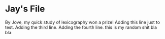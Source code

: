 # Jay's File
By Jove, my quick study of lexicography won a prize!
Adding this line just to test.
Adding the third line.
Adding the fourth line.
this is my random shit
bla bla
